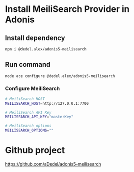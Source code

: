 # Install MeiliSearch Provider in Adonis

## Install dependency

```bash
npm i @dedel.alex/adonis5-meilisearch
```

## Run command

```bash
node ace configure @dedel.alex/adonis5-meilisearch
```

### Configure MeiliSearch

```bash
# MeiliSearch HOST
MEILISEARCH_HOST=http://127.0.0.1:7700

# MeiliSearch API Key
MEILISEARCH_API_KEY="masterKey"

# MeiliSearch options
MEILISEARCH_OPTIONS=""
```

# Github project

https://github.com/aDedel/adonis5-meilisearch
